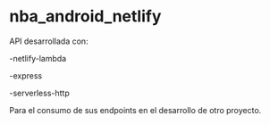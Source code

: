 # nba_android_netlify

API desarrollada con:

-netlify-lambda

-express

-serverless-http

Para el consumo de sus endpoints en el desarrollo de otro proyecto.

